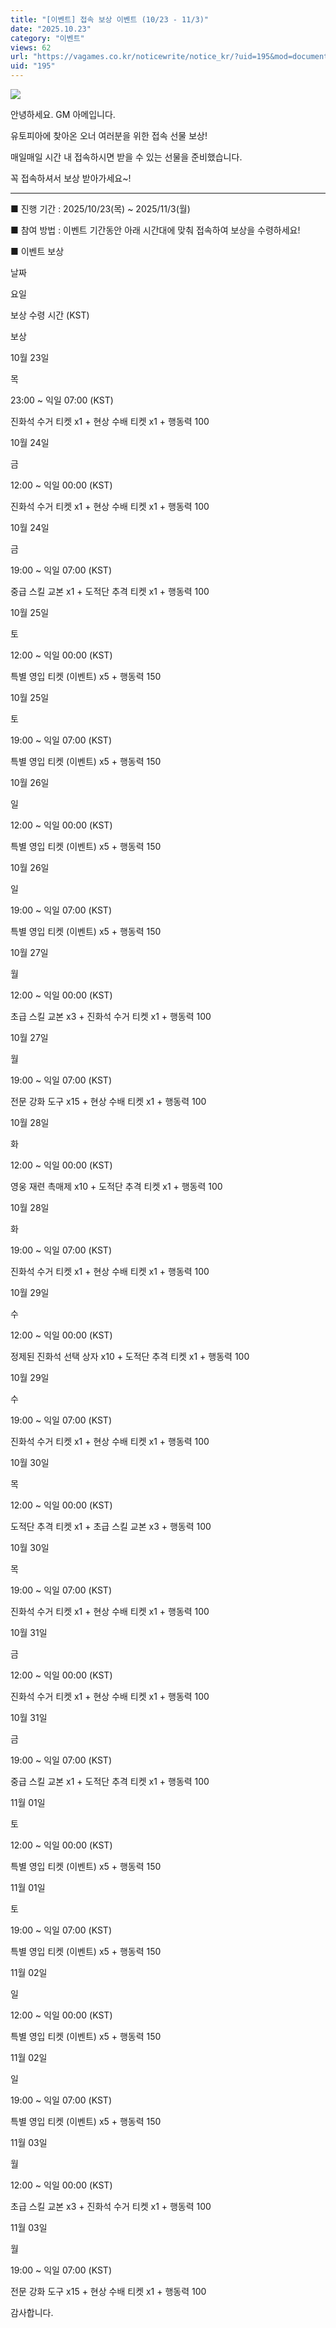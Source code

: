 ```yaml
---
title: "[이벤트] 접속 보상 이벤트 (10/23 - 11/3)"
date: "2025.10.23"
category: "이벤트"
views: 62
url: "https://vagames.co.kr/noticewrite/notice_kr/?uid=195&mod=document"
uid: "195"
---
```


![](/images/news/live/kr/195-22b0a5b8.png)  

안녕하세요. GM 아메입니다.

  

유토피아에 찾아온 오너 여러분을 위한 접속 선물 보상!

매일매일 시간 내 접속하시면 받을 수 있는 선물을 준비했습니다.

꼭 접속하셔서 보상 받아가세요~!

  

  

* * *

  

  

■ 진행 기간 : 2025/10/23(목) ~ 2025/11/3(월)

■ 참여 방법 : 이벤트 기간동안 아래 시간대에 맞춰 접속하여 보상을 수령하세요!

■ 이벤트 보상

  

날짜

요일

보상 수령 시간 (KST)

보상

10월 23일

목

23:00 ~ 익일 07:00 (KST)

진화석 수거 티켓 x1 + 현상 수배 티켓 x1 + 행동력 100

10월 24일

금

12:00 ~ 익일 00:00 (KST)

진화석 수거 티켓 x1 + 현상 수배 티켓 x1 + 행동력 100

10월 24일

금

19:00 ~ 익일 07:00 (KST)

중급 스킬 교본 x1 + 도적단 추격 티켓 x1 + 행동력 100

10월 25일

토

12:00 ~ 익일 00:00 (KST)

특별 영입 티켓 (이벤트) x5 + 행동력 150

10월 25일

토

19:00 ~ 익일 07:00 (KST)

특별 영입 티켓 (이벤트) x5 + 행동력 150

10월 26일

일

12:00 ~ 익일 00:00 (KST)

특별 영입 티켓 (이벤트) x5 + 행동력 150

10월 26일

일

19:00 ~ 익일 07:00 (KST)

특별 영입 티켓 (이벤트) x5 + 행동력 150

10월 27일

월

12:00 ~ 익일 00:00 (KST)

초급 스킬 교본 x3 + 진화석 수거 티켓 x1 + 행동력 100

10월 27일

월

19:00 ~ 익일 07:00 (KST)

전문 강화 도구 x15 + 현상 수배 티켓 x1 + 행동력 100

10월 28일

화

12:00 ~ 익일 00:00 (KST)

영웅 재련 촉매제 x10 + 도적단 추격 티켓 x1 + 행동력 100

10월 28일

화

19:00 ~ 익일 07:00 (KST)

진화석 수거 티켓 x1 + 현상 수배 티켓 x1 + 행동력 100

10월 29일

수

12:00 ~ 익일 00:00 (KST)

정제된 진화석 선택 상자 x10 + 도적단 추격 티켓 x1 + 행동력 100

10월 29일

수

19:00 ~ 익일 07:00 (KST)

진화석 수거 티켓 x1 + 현상 수배 티켓 x1 + 행동력 100

10월 30일

목

12:00 ~ 익일 00:00 (KST)

도적단 추격 티켓 x1 + 초급 스킬 교본 x3 + 행동력 100

10월 30일

목

19:00 ~ 익일 07:00 (KST)

진화석 수거 티켓 x1 + 현상 수배 티켓 x1 + 행동력 100

10월 31일

금

12:00 ~ 익일 00:00 (KST)

진화석 수거 티켓 x1 + 현상 수배 티켓 x1 + 행동력 100

10월 31일

금

19:00 ~ 익일 07:00 (KST)

중급 스킬 교본 x1 + 도적단 추격 티켓 x1 + 행동력 100

11월 01일

토

12:00 ~ 익일 00:00 (KST)

특별 영입 티켓 (이벤트) x5 + 행동력 150

11월 01일

토

19:00 ~ 익일 07:00 (KST)

특별 영입 티켓 (이벤트) x5 + 행동력 150

11월 02일

일

12:00 ~ 익일 00:00 (KST)

특별 영입 티켓 (이벤트) x5 + 행동력 150

11월 02일

일

19:00 ~ 익일 07:00 (KST)

특별 영입 티켓 (이벤트) x5 + 행동력 150

11월 03일

월

12:00 ~ 익일 00:00 (KST)

초급 스킬 교본 x3 + 진화석 수거 티켓 x1 + 행동력 100

11월 03일

월

19:00 ~ 익일 07:00 (KST)

전문 강화 도구 x15 + 현상 수배 티켓 x1 + 행동력 100

감사합니다.